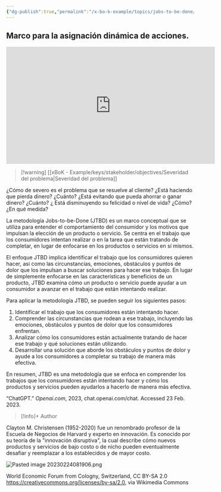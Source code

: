 ```yaml
---
{"dg-publish":true,"permalink":"/x-bo-k-example/topics/jobs-to-be-done/web/","noteIcon":"📄"}
---
```




<div class="transclusion internal-embed is-loaded"><div class="markdown-embed">



## Marco para la asignación dinámica de acciones.

</div></div>


<div class="transclusion internal-embed is-loaded"><div class="markdown-embed">



<iframe width="560" height="315" src="https://www.youtube.com/embed/DLkWAczj2t8" title="YouTube video player" frameborder="0" allow="accelerometer; autoplay; clipboard-write; encrypted-media; gyroscope; picture-in-picture; web-share" allowfullscreen></iframe>


</div></div>



<div class="transclusion internal-embed is-loaded"><div class="markdown-embed">



>[!warning] [[xBoK - Example/keys/stakeholder/objectives/Severidad del problema\|Severidad del problema]]
> 
<div class="transclusion internal-embed is-loaded"><div class="markdown-embed">



¿Cómo de severo es el problema que se resuelve al cliente?
¿Está haciendo que pierda dinero? ¿Cuánto?
¿Está evitando que pueda ahorrar o ganar dinero?  ¿Cuánto?
¿ Está disminuyendo su felicidad o nivel de vida? ¿Cómo? ¿En qué medida?

</div></div>




</div></div>



<div class="transclusion internal-embed is-loaded"><div class="markdown-embed">



La metodología Jobs-to-be-Done (JTBD) es un marco conceptual que se utiliza para entender el comportamiento del consumidor y los motivos que impulsan la elección de un producto o servicio. Se centra en el trabajo que los consumidores intentan realizar o en la tarea que están tratando de completar, en lugar de enfocarse en los productos o servicios en sí mismos.

El enfoque JTBD implica identificar el trabajo que los consumidores quieren hacer, así como las circunstancias, emociones, obstáculos y puntos de dolor que los impulsan a buscar soluciones para hacer ese trabajo. En lugar de simplemente enfocarse en las características y beneficios de un producto, JTBD examina cómo un producto o servicio puede ayudar a un consumidor a avanzar en el trabajo que están intentando realizar.

Para aplicar la metodología JTBD, se pueden seguir los siguientes pasos:

1.  Identificar el trabajo que los consumidores están intentando hacer.
2.  Comprender las circunstancias que rodean a ese trabajo, incluyendo las emociones, obstáculos y puntos de dolor que los consumidores enfrentan.
3.  Analizar cómo los consumidores están actualmente tratando de hacer ese trabajo y qué soluciones están utilizando.
4.  Desarrollar una solución que aborde los obstáculos y puntos de dolor y ayude a los consumidores a completar su trabajo de manera más efectiva.

En resumen, JTBD es una metodología que se enfoca en comprender los trabajos que los consumidores están intentando hacer y cómo los productos y servicios pueden ayudarlos a hacerlo de manera más efectiva.

“ChatGPT.” _Openai.com_, 2023, chat.openai.com/chat. Accessed 23 Feb. 2023.

</div></div>


>[!info]+ Author
>
<div class="transclusion internal-embed is-loaded"><div class="markdown-embed">



Clayton M. Christensen (1952-2020) fue un renombrado profesor de la Escuela de Negocios de Harvard y experto en innovación. Es conocido por su teoría de la "innovación disruptiva", la cual describe cómo nuevos productos y servicios de bajo costo o de nicho pueden eventualmente desafiar y reemplazar a los establecidos y de mayor costo.

![Pasted image 20230224081906.png](/img/user/Pasted%20image%2020230224081906.png)

World Economic Forum from Cologny, Switzerland, CC BY-SA 2.0 <https://creativecommons.org/licenses/by-sa/2.0>, via Wikimedia Commons

</div></div>

